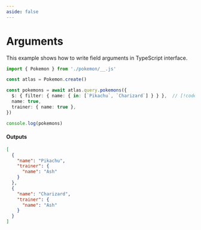 ```yaml
---
aside: false
---
```


# Arguments

This example shows how to write field arguments in TypeScript interface.

<!-- dprint-ignore-start -->
```ts twoslash
import { Pokemon } from './pokemon/__.js'

const atlas = Pokemon.create()

const pokemons = await atlas.query.pokemons({
  $: { filter: { name: { in: [`Pikachu`, `Charizard`] } } },  // [!code highlight]
  name: true,
  trainer: { name: true },
})

console.log(pokemons)
```
<!-- dprint-ignore-end -->

#### Outputs

<!-- dprint-ignore-start -->
```json
[
  {
    "name": "Pikachu",
    "trainer": {
      "name": "Ash"
    }
  },
  {
    "name": "Charizard",
    "trainer": {
      "name": "Ash"
    }
  }
]
```
<!-- dprint-ignore-end -->
